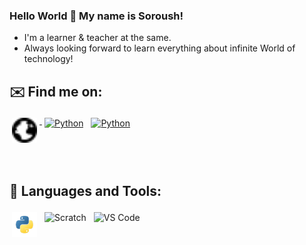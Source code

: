 ### Hello World 👋 My name is Soroush!
- I'm a learner & teacher at the same.
- Always looking forward to learn everything about infinite World of technology!

## ✉️ Find me on:

<p style="left: 0">
 <a href="https://soroushmb.github.io/" target="_blank" rel="noopener noreferrer"> <img src="https://raw.githubusercontent.com/iconic/open-iconic/master/svg/globe.svg" alt="Python" height="40" style="vertical-align:top; margin:4px"> </a>
 <a href="https://linkedin.com/in/soroush-masoombabaei" target="_blank" rel="noopener noreferrer"> <img src="https://cdn.jsdelivr.net/npm/simple-icons@v3/icons/linkedin.svg" alt="Python" height="40" style="vertical-align:top; margin:4px"></a>
 <a href="soroushcars@gmail.com"> <img src="https://cdn.jsdelivr.net/npm/simple-icons@v3/icons/gmail.svg" alt="Python" height="40" style="vertical-align:top; margin:4px"></a>
</p>

<br />

## 🧰 Languages and Tools:
<p align="left">
<img src="https://raw.githubusercontent.com/github/explore/80688e429a7d4ef2fca1e82350fe8e3517d3494d/topics/python/python.png" alt="Python" height="40" style="vertical-align:top; margin:4px">
<img src="https://play-lh.googleusercontent.com/AmzHCh6UEelYfh9AfWXh1WIOC0Z_Z69N9bTvEi-hbRhDe7XL04xuuQfvQXCKLHSHcgVk" alt="Scratch" height="40" style="vertical-align:top; margin:4px">
<img src="https://cdn.icon-icons.com/icons2/2107/PNG/512/file_type_vscode_icon_130084.png" alt="VS Code" height="40" style="vertical-align:top; margin:4px">
<img src=" 
</p>
[![SoroushMB's GitHub stats](https://github-readme-stats.vercel.app/api?username=SoroushMB)](https://github.com/SoroushMB/github-readme-stats)
